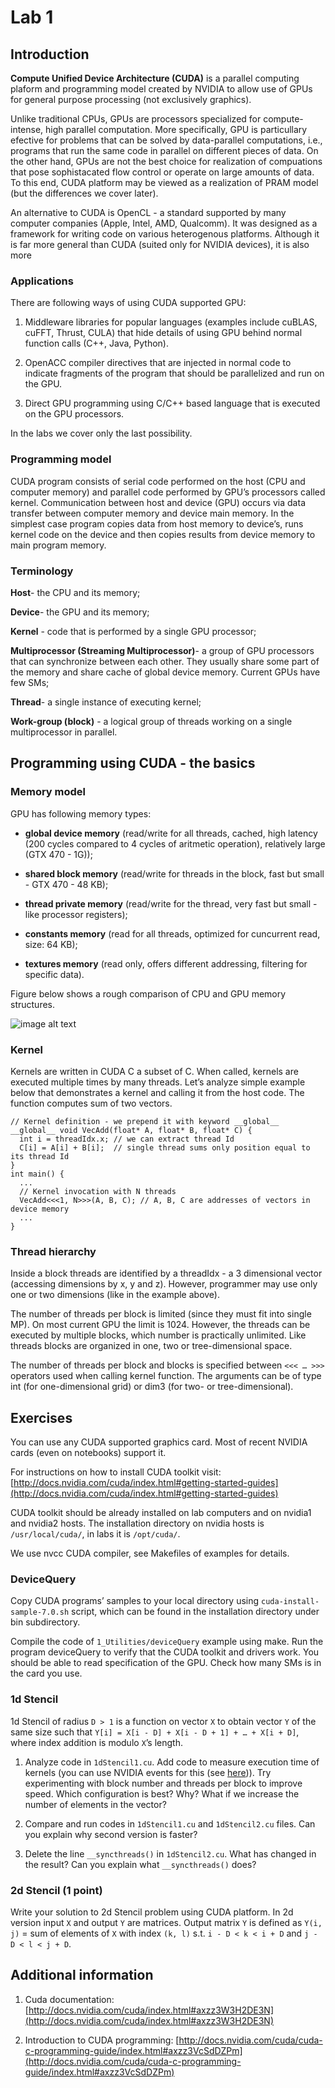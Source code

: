 # Lab 1

## Introduction

**Compute Unified Device Architecture (CUDA)** is a parallel computing plaform and programming model created by NVIDIA to allow use of GPUs for general purpose processing (not exclusively graphics).

Unlike traditional CPUs, GPUs are processors specialized for compute-intense, high parallel computation. More specifically, GPU is particullary efective for problems that can be solved by data-parallel computations, i.e., programs that run the same code in parallel on different pieces of data. On the other hand, GPUs are not the best choice for realization of compuations that pose sophistacated flow control or operate on large amounts of data. To this end, CUDA platform may be viewed as a realization of PRAM model (but the differences we cover later).

An alternative to CUDA is OpenCL - a standard supported by many computer companies (Apple, Intel, AMD, Qualcomm). It was designed as a framework for writing code on various heterogenous platforms. Although it is far more general than CUDA (suited only for NVIDIA devices), it is also more 

### Applications

There are following ways of using CUDA supported GPU:

1. Middleware libraries for popular languages (examples include cuBLAS, cuFFT, Thrust, CULA) that hide details of using GPU behind normal function calls (C++, Java, Python).

2. OpenACC compiler directives that are injected in normal code to indicate fragments of the program that should be parallelized and run on the GPU.

3. Direct GPU programming using C/C++ based language that is executed on the GPU processors.

In the labs we cover only the last possibility.

### Programming model

CUDA program consists of serial code performed on the host (CPU and computer memory) and parallel code performed by GPU’s processors called kernel. Communication between host and device (GPU) occurs via data transfer between computer memory and device main memory. In the simplest case program copies data from host memory to device’s, runs kernel code on the device and then copies results from device memory to main program memory.

### Terminology

**Host**- the CPU and its memory;

**Device**- the GPU and its memory;

**Kernel** - code that is performed by a single GPU processor;

**Multiprocessor (Streaming Multiprocessor)**- a group of GPU processors that can synchronize between each other. They usually share some part of the memory and share cache of global device memory. Current GPUs have few SMs;

**Thread**- a single instance of executing kernel;

**Work-group (block)** - a logical group of threads working on a single multiprocessor in parallel.

## Programming using CUDA - the basics

### Memory model

GPU has following memory types:

* **global device memory** (read/write for all threads, cached, high latency (200 cycles compared to 4 cycles of aritmetic operation), relatively large (GTX 470 - 1G));

* **shared block memory** (read/write for threads in the block, fast but small - GTX 470 - 48 KB);

* **thread private memory** (read/write for the thread, very fast but small - like processor registers);

* **constants memory** (read for all threads, optimized for cuncurrent read, size: 64 KB);

* **textures memory** (read only, offers different addressing, filtering for specific data).

Figure below shows a rough comparison of CPU and GPU memory structures.

![image alt text](http://docs.nvidia.com/cuda/cuda-c-programming-guide/graphics/gpu-devotes-more-transistors-to-data-processing.png)

### Kernel

Kernels are written in CUDA C a subset of C. When called, kernels are executed multiple times by many threads. Let’s analyze simple example below that demonstrates a kernel and calling it from the host code. The function computes sum of two vectors.

```cuda
// Kernel definition - we prepend it with keyword __global__
__global__ void VecAdd(float* A, float* B, float* C) { 
  int i = threadIdx.x; // we can extract thread Id
  C[i] = A[i] + B[i];  // single thread sums only position equal to its thread Id
} 
int main() { 
  ...  
  // Kernel invocation with N threads 
  VecAdd<<<1, N>>>(A, B, C); // A, B, C are addresses of vectors in device memory
  ... 
}
```

### Thread hierarchy

Inside a block threads are identified by a threadIdx - a 3 dimensional vector (accessing dimensions by x, y and z). However, programmer may use only one or two dimensions (like in the example above).

The number of threads per block is limited (since they must fit into single MP). On most current GPU the limit is 1024. However, the threads can be executed by multiple blocks, which number is practically unlimited. Like threads blocks are organized in one, two or tree-dimensional space. 

The number of threads per block and blocks is specified between `<<< … >>>` operators used when calling kernel function. The arguments can be of type int (for one-dimensional grid) or dim3 (for two- or tree-dimensional).

## Exercises

You can use any CUDA supported graphics card. Most of recent NVIDIA cards (even on notebooks) support it. 

For instructions on how to install CUDA toolkit visit: [http://docs.nvidia.com/cuda/index.html#getting-started-guides](http://docs.nvidia.com/cuda/index.html#getting-started-guides)

CUDA toolkit should be already installed on lab computers and on nvidia1 and nvidia2 hosts. The installation directory on nvidia hosts is `/usr/local/cuda/`, in labs it is `/opt/cuda/`.

We use nvcc CUDA compiler, see Makefiles of examples for details.

### DeviceQuery

Copy CUDA programs’ samples to your local directory using `cuda-install-sample-7.0.sh` script, which can be found in the installation directory under bin subdirectory.

Compile the code of `1_Utilities/deviceQuery` example using make. Run the program deviceQuery to verify that the CUDA toolkit and drivers work. You should be able to read specification of the GPU. Check how many SMs is in the card you use.

### 1d Stencil

1d Stencil of radius `D > 1` is a function on vector `X` to obtain vector `Y` of the same size such that `Y[i] = X[i - D] + X[i - D + 1] + … + X[i + D]`, where index addition is modulo `X`’s length.

1. Analyze code in `1dStencil1.cu`. Add code to measure execution time of kernels (you can use NVIDIA events for this (see [here](http://devblogs.nvidia.com/parallelforall/how-implement-performance-metrics-cuda-cc/))). Try experimenting with block number and threads per block to improve speed. Which configuration is best? Why? What if we increase the number of elements in the vector?

2. Compare and run codes in `1dStencil1.cu` and `1dStencil2.cu` files. Can you explain why second version is faster?

3. Delete the line `__syncthreads()` in `1dStencil2.cu`. What has changed in the result? Can you explain what `__syncthreads()` does?

### 2d Stencil (1 point)

Write your solution to 2d Stencil problem using CUDA platform. In 2d version input `X` and output `Y` are matrices. Output matrix `Y` is defined as `Y(i, j)` = sum of elements of `X` with index `(k, l)` s.t. `i - D < k < i + D` and `j - D < l < j + D`.

## Additional information

1. Cuda documentation: [http://docs.nvidia.com/cuda/index.html#axzz3W3H2DE3N](http://docs.nvidia.com/cuda/index.html#axzz3W3H2DE3N)

2. Introduction to CUDA programming: [http://docs.nvidia.com/cuda/cuda-c-programming-guide/index.html#axzz3VcSdDZPm](http://docs.nvidia.com/cuda/cuda-c-programming-guide/index.html#axzz3VcSdDZPm)
